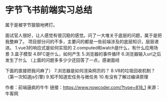 # 字节飞书前端实习总结

  属于是被字节狠狠地拷打。

面试官人很好，让人感觉有很沉稳的感觉。问了一大堆关于底层的问题，属于是把我整麻了。
  项目部分问的不多，主要问的都是一些前端涉及的底层知识，层层递进。
  1.vue3的响应式是如何实现的
  2.computed和watch是什么，有什么应用场景
  3.盒子模型
  4.BFC是什么，如何产生
  5.浏览器的事件循环
  6.浏览器输入url之后发生了什么
 （上面的问题多多少少还回答了一点，感谢面经

下面的直接把我问麻了）
  7.浏览器是如何渲染网页的？
  8.V8的垃圾回收机制？（第一次知道js引擎)
  9.知不知道宏任务与微任务
  10.有没有了解过编译原理



作者：前端逼疯的牛牛
链接：https://www.nowcoder.com/?type=818_1
来源：牛客网